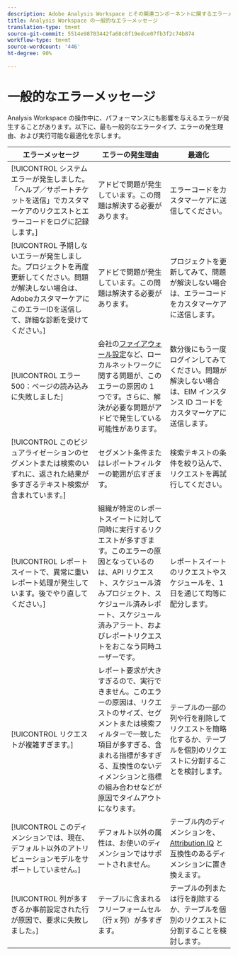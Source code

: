 ```yaml
---
description: Adobe Analysis Workspace とその関連コンポーネントに関するエラーメッセージのリスト
title: Analysis Workspace の一般的なエラーメッセージ
translation-type: tm+mt
source-git-commit: 5514e98703442fa68c8f19edce07fb3f2c74b874
workflow-type: tm+mt
source-wordcount: '446'
ht-degree: 90%

---
```



# 一般的なエラーメッセージ

Analysis Workspace の操作中に、パフォーマンスにも影響を与えるエラーが発生することがあります。以下に、最も一般的なエラータイプ、エラーの発生理由、および実行可能な最適化を示します。

| エラーメッセージ | エラーの発生理由 | 最適化 |
| --- | --- | --- |
| [!UICONTROL システムエラーが発生しました。「ヘルプ／サポートチケットを送信」でカスタマーケアのリクエストとエラーコードをログに記録します。] | アドビで問題が発生しています。この問題は解決する必要があります。 | エラーコードをカスタマーケアに送信してください。 |
| [!UICONTROL 予期しないエラーが発生しました。プロジェクトを再度更新してください。問題が解決しない場合は、AdobeカスタマーケアにこのエラーIDを送信して、詳細な診断を受けてください。] | アドビで問題が発生しています。この問題は解決する必要があります。 | プロジェクトを更新してみて、問題が解決しない場合は、エラーコードをカスタマーケアに送信します。 |
| [!UICONTROL エラー500：ページの読み込みに失敗しました] | 会社の[ファイアウォール設定](https://docs.adobe.com/content/help/ja-JP/analytics/technotes/ip-addresses.html)など、ローカルネットワークに関する問題が、このエラーの原因の 1 つです。さらに、解決が必要な問題がアドビで発生している可能性があります。 | 数分後にもう一度ログインしてみてください。問題が解決しない場合は、EIM インスタンス ID コードをカスタマーケアに送信します。 |
| [!UICONTROL このビジュアライゼーションのセグメントまたは検索のいずれに、返された結果が多すぎるテキスト検索が含まれています。] | セグメント条件またはレポートフィルターの範囲が広すぎます。 | 検索テキストの条件を絞り込んで、リクエストを再試行してください。 |
| [!UICONTROL レポートスイートで、異常に重いレポート処理が発生しています。後でやり直してください。] | 組織が特定のレポートスイートに対して同時に実行するリクエストが多すぎます。このエラーの原因となっているのは、API リクエスト、スケジュール済みプロジェクト、スケジュール済みレポート、スケジュール済みアラート、およびレポートリクエストをおこなう同時ユーザーです。 | レポートスイートのリクエストやスケジュールを、1 日を通じて均等に配分します。 |
| [!UICONTROL リクエストが複雑すぎます。] | レポート要求が大きすぎるので、実行できません。このエラーの原因は、リクエストのサイズ、セグメントまたは検索フィルターで一致した項目が多すぎる、含まれる指標が多すぎる、互換性のないディメンションと指標の組み合わせなどが原因でタイムアウトになります。 | テーブルの一部の列や行を削除してリクエストを簡略化するか、テーブルを個別のリクエストに分割することを検討します。 |
| [!UICONTROL このディメンションでは、現在、デフォルト以外のアトリビューションモデルをサポートしていません。] | デフォルト以外の属性は、お使いのディメンションではサポートされません。 | テーブル内のディメンションを、[Attribution IQ](/help/analyze/analysis-workspace/attribution/overview.md) と互換性のあるディメンションに置き換えます。 |
| [!UICONTROL 列が多すぎるか事前設定された行が原因で、要求に失敗しました。] | テーブルに含まれるフリーフォームセル（行 x 列）が多すぎます。 | テーブルの列または行を削除するか、テーブルを個別のリクエストに分割することを検討します。 |

